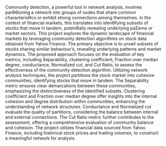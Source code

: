 Community detection, a powerful tool in network analysis, involves parƟƟoning a network into
groups of nodes that share common characterisƟcs or exhibit strong connections among themselves.
In the context of financial markets, this translates into idenƟfying subsets of stocks that move in
tandem, potenƟally revealing underlying paƩerns or market sectors.
This project explores the dynamic landscape of financial markets by leveraging community detection
algorithms on stock data obtained from Yahoo Finance. The primary objective is to unveil subsets of
stocks sharing similar behaviour’s, revealing underlying patterns and market dynamics. The
proposed approach focuses on the evaluation of key metrics, including Separability, clustering
coefficient, Fraction over median degree, conductance, Normalized cut, and Cut Ratio, to assess the
effectiveness of the community detection algorithm.
Utilizing network analysis techniques, the project partitions the stock market into cohesive
communities, identifying stocks that move in tandem. The Separability metric ensures clear
demarcations between these communities, emphasizing the distinctiveness of the identified subsets.
Clustering coefficient and Fraction over median degree offer insights into the internal cohesion and
degree distribution within communities, enhancing the understanding of network structures.
Conductance and Normalized cut evaluate the quality of partitions, considering the balance between
internal and external connections. The Cut Ratio metric further contributes to the assessment,
offering a comprehensive evaluation of community balance and cohesion. The project utilizes
financial data sourced from Yahoo Finance, including historical stock prices and trading volumes, to
construct a meaningful network for analysis. 
